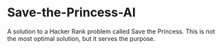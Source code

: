 # Save-the-Princess-AI
A solution to a Hacker Rank problem called Save the Princess. This is not the most optimal solution, but it serves the purpose.

